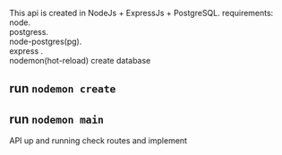 This api is created in NodeJs + ExpressJs + PostgreSQL.
requirements:<br>
node.<br>
postgress.<br>
node-postgres(pg).<br>
express .<br>
nodemon(hot-reload)
create database
## run `nodemon create` 
## run `nodemon main` 

API up and running 
check routes and implement
